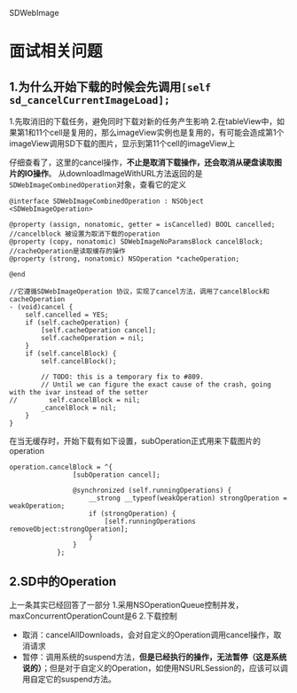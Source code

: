 SDWebImage
# 面试相关问题

## 1.为什么开始下载的时候会先调用`[self sd_cancelCurrentImageLoad];`
1.先取消旧的下载任务，避免同时下载对新的任务产生影响
2.在tableView中，如果第1和11个cell是复用的，那么imageView实例也是复用的，有可能会造成第1个imageView调用SD下载的图片，显示到第11个cell的imageView上

仔细查看了，这里的cancel操作，**不止是取消下载操作，还会取消从硬盘读取图片的IO操作**。
从downloadImageWithURL方法返回的是`SDWebImageCombinedOperation`对象，查看它的定义
```
@interface SDWebImageCombinedOperation : NSObject <SDWebImageOperation>

@property (assign, nonatomic, getter = isCancelled) BOOL cancelled;
//cancelblock 被设置为取消下载的operation
@property (copy, nonatomic) SDWebImageNoParamsBlock cancelBlock;
//cacheOperation是读取缓存的操作
@property (strong, nonatomic) NSOperation *cacheOperation;

@end

//它遵循SDWebImageOperation 协议，实现了cancel方法，调用了cancelBlock和cacheOperation
- (void)cancel {
    self.cancelled = YES;
    if (self.cacheOperation) {
        [self.cacheOperation cancel];
        self.cacheOperation = nil;
    }
    if (self.cancelBlock) {
        self.cancelBlock();
        
        // TODO: this is a temporary fix to #809.
        // Until we can figure the exact cause of the crash, going with the ivar instead of the setter
//        self.cancelBlock = nil;
        _cancelBlock = nil;
    }
}

```

在当无缓存时，开始下载有如下设置，subOperation正式用来下载图片的operation
```
operation.cancelBlock = ^{
                [subOperation cancel];
                
                @synchronized (self.runningOperations) {
                    __strong __typeof(weakOperation) strongOperation = weakOperation;
                    if (strongOperation) {
                        [self.runningOperations removeObject:strongOperation];
                    }
                }
            };
```

## 2.SD中的Operation
上一条其实已经回答了一部分
1.采用NSOperationQueue控制并发，maxConcurrentOperationCount是6
2.下载控制
- 取消：cancelAllDownloads，会对自定义的Operation调用cancel操作，取消请求
- 暂停：调用系统的suspend方法，**但是已经执行的操作，无法暂停（这是系统说的）**；但是对于自定义的Operation，如使用NSURLSession的，应该可以调用自定它的suspend方法。

